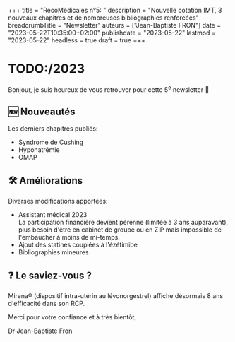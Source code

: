 +++
title = "RecoMédicales n°5: "
description = "Nouvelle cotation IMT, 3 nouveaux chapitres et de nombreuses bibliographies renforcées"
breadcrumbTitle = "Newsletter"
auteurs = ["Jean-Baptiste FRON"]
date = "2023-05-22T10:35:00+02:00"
publishdate = "2023-05-22"
lastmod = "2023-05-22"
headless = true
draft = true
+++

# TODO:/2023

Bonjour, je suis heureux de vous retrouver pour cette 5<sup>e</sup> newsletter 📰

## 🆕 Nouveautés

Les derniers chapitres publiés:

- Syndrome de Cushing
- Hyponatrémie
- OMAP

## 🛠️ Améliorations

Diverses modifications apportées:

- Assistant médical 2023  
  La participation financière devient pérenne (limitée à 3 ans auparavant), plus besoin d'être en cabinet de groupe ou en ZIP mais impossible de l'embaucher à moins de mi-temps.
- Ajout des statines couplées à l'ézétimibe
- Bibliographies mineures

## ❓ Le saviez-vous ?

Mirena® (dispositif intra-utérin au lévonorgestrel) affiche désormais 8 ans d'efficacité dans son RCP.

Merci pour votre confiance et à très bientôt,

Dr Jean-Baptiste Fron
